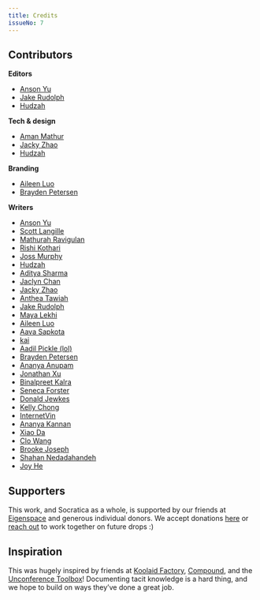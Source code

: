 ```yaml
---
title: Credits
issueNo: 7
---
```


## Contributors

**Editors**

- [Anson Yu](https://ansonyu.me/)
- [Jake Rudolph](https://www.linkedin.com/in/jakerudolph/?originalSubdomain=ca)
- [Hudzah](https://hudzah.com/)

**Tech & design**

- [Aman Mathur](https://amanmathur.com/home)
- [Jacky Zhao](https://jzhao.xyz/)
- [Hudzah](https://hudzah.com/)

**Branding**

- [Aileen Luo](https://aileenis.live/)
- [Brayden Petersen](https://braydenpetersen.wixsite.com/hello)

**Writers**

- [Anson Yu](https://ansonyu.me/)
- [Scott Langille](https://scottlangille.com/)
- [Mathurah Ravigulan](https://www.mathurah.com/)
- [Rishi Kothari](https://www.rishi.cx/)
- [Joss Murphy](https://jocelynemurphy.github.io/)
- [Hudzah](https://hudzah.com/)
- [Aditya Sharma](https://www.asharma.me/)
- [Jaclyn Chan](https://www.jaclynchan.me/)
- [Jacky Zhao](https://jzhao.xyz/)
- [Anthea Tawiah](https://www.antheatawiah.com/#1)
- [Jake Rudolph](https://www.linkedin.com/in/jakerudolph/?originalSubdomain=ca)
- [Maya Lekhi](https://www.mayalekhi.ca/)
- [Aileen Luo](https://aileenis.live/)
- [Aava Sapkota](https://aavasapkota.github.io/)
- [kai](https://itskai.me/)
- [Aadil Pickle (lol)](https://aadilali.com/)
- [Brayden Petersen](https://braydenpetersen.wixsite.com/hello)
- [Ananya Anupam](https://www.linkedin.com/in/ananya-anupam/?originalSubdomain=ca)
- [Jonathan Xu](https://jonathanxu.com/)
- [Binalpreet Kalra](https://www.binalpreetkalra.me/)
- [Seneca Forster](https://twitter.com/senecaforster)
- [Donald Jewkes](https://donaldjewkes.com/)
- [Kelly Chong](https://www.kellychong.ca/)
- [InternetVin](https://x.com/internetvin)
- [Ananya Kannan](https://x.com/freudianspilled)
- [Xiao Da](https://www.linkedin.com/in/xi-da/?trk=public_profile_browsemap&originalSubdomain=uk)
- [Clo Wang](https://mobile.x.com/clo_wang)
- [Brooke Joseph](https://x.com/BrookeaJoseph)
- [Shahan Nedadahandeh](https://shahan.ca/)
- [Joy He](https://www.linkedin.com/in/joy-hej/)

## Supporters

This work, and Socratica as a whole, is supported by our friends at [Eigenspace](https://eigenspace.com/) and generous individual donors. We accept donations [here](https://donate.stripe.com/5kA6qZcondXE8Te008) or [reach out](mailto:socratica.info@gmail.com) to work together on future drops :)

## Inspiration

This was hugely inspired by friends at [Koolaid Factory](https://koolaidfactory.com/), [Compound](https://manual.compoundplanning.com/), and the [Unconference Toolbox](https://devonzuegel.com/post/the-unconference-toolbox.html)! Documenting tacit knowledge is a hard thing, and we hope to build on ways they’ve done a great job.
